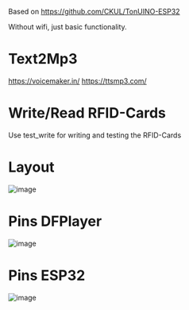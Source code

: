 Based on https://github.com/CKUL/TonUINO-ESP32

Without wifi, just basic functionality.

# Text2Mp3
https://voicemaker.in/
https://ttsmp3.com/

# Write/Read RFID-Cards
Use test_write for writing and testing the RFID-Cards

# Layout
![image](https://user-images.githubusercontent.com/8984410/124837231-bc22b380-df84-11eb-9362-05a5ca6fccdb.png)

# Pins DFPlayer
![image](https://user-images.githubusercontent.com/8984410/124837238-c04ed100-df84-11eb-8781-986065f39ca6.png)

# Pins ESP32
![image](https://user-images.githubusercontent.com/8984410/124837275-d197dd80-df84-11eb-8cff-1737979d7c81.png)
